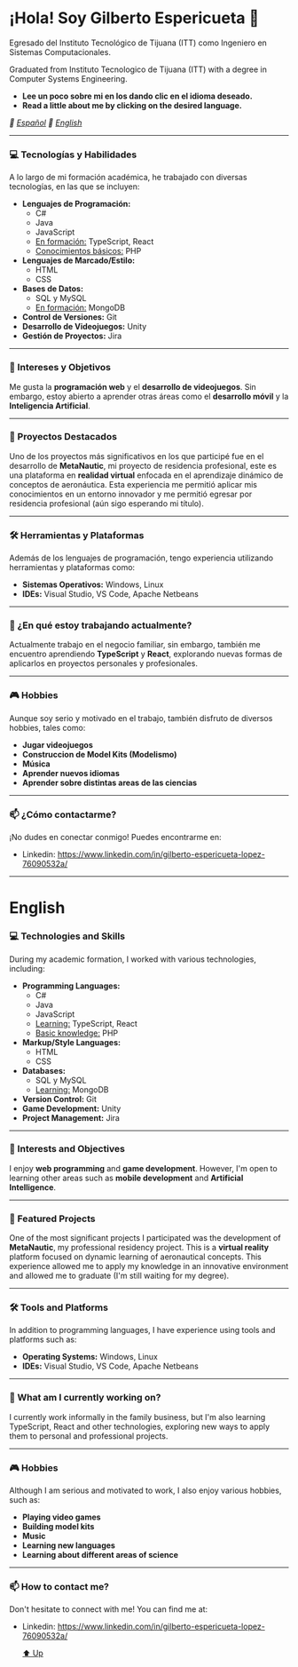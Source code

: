 
  <h1 id="header">¡Hola! Soy Gilberto Espericueta 👋</h1>
  <p>Egresado del Instituto Tecnológico de Tijuana (ITT) como Ingeniero en Sistemas Computacionales.</p>
  <p>Graduated from Instituto Tecnologico de Tijuana (ITT) with a degree in Computer Systems Engineering.</p>

* **Lee un poco sobre mi en los dando clic en el idioma deseado.**
* **Read a little about me by clicking on the desired language.**
  
*📓 [Español](#inicio)*
*📓 [English](#start)*


---

### <a id="inicio" /> 💻 Tecnologías y Habilidades

A lo largo de mi formación académica, he trabajado con diversas tecnologías, en las que se incluyen:

* **Lenguajes de Programación:**
    * C#
    * Java
    * JavaScript
    * <ins>En formación:</ins> TypeScript, React
    * <ins>Conocimientos básicos:</ins> PHP
* **Lenguajes de Marcado/Estilo:**
    * HTML
    * CSS
* **Bases de Datos:**  
    * SQL y MySQL
    * <ins>En formación:</ins> MongoDB
* **Control de Versiones:** Git
* **Desarrollo de Videojuegos:** Unity
* **Gestión de Proyectos:** Jira

---

### 🌱 Intereses y Objetivos

Me gusta la **programación web** y el **desarrollo de videojuegos**. Sin embargo, estoy abierto a aprender otras áreas como el **desarrollo móvil** y la **Inteligencia Artificial**.

---

### 🚀 Proyectos Destacados

Uno de los proyectos más significativos en los que participé fue en el desarrollo de **MetaNautic**, mi proyecto de residencia profesional, este es una plataforma en **realidad virtual** enfocada en el aprendizaje dinámico de conceptos de aeronáutica. Esta experiencia me permitió aplicar mis conocimientos en un entorno innovador y me permitió egresar por residencia profesional (aún sigo esperando mi título).

---

### 🛠️ Herramientas y Plataformas

Además de los lenguajes de programación, tengo experiencia utilizando herramientas y plataformas como:

* **Sistemas Operativos:** Windows, Linux
* **IDEs:** Visual Studio, VS Code, Apache Netbeans

---

### 💼 ¿En qué estoy trabajando actualmente?

Actualmente trabajo en el negocio familiar, sin embargo, también me encuentro aprendiendo **TypeScript** y **React**, explorando nuevas formas de aplicarlos en proyectos personales y profesionales.

---

### 🎮 Hobbies

Aunque soy serio y motivado en el trabajo, también disfruto de diversos hobbies, tales como:
* **Jugar videojuegos**
* **Construccion de Model Kits (Modelismo)**
* **Música**
* **Aprender nuevos idiomas**
* **Aprender sobre distintas areas de las ciencias**

---

### 📫 ¿Cómo contactarme?

¡No dudes en conectar conmigo! Puedes encontrarme en:

* Linkedin: https://www.linkedin.com/in/gilberto-espericueta-lopez-76090532a/
  
---

 <h1>English</h1>

### <a id="start" /> 💻 Technologies and Skills

During my academic formation, I worked with various technologies, including:

* **Programming Languages:**
    * C#
    * Java
    * JavaScript
    * <ins>Learning:</ins> TypeScript, React
    * <ins>Basic knowledge:</ins> PHP
* **Markup/Style Languages:**
    * HTML
    * CSS
* **Databases:**  
    * SQL y MySQL
    * <ins>Learning:</ins> MongoDB
* **Version Control:** Git
* **Game Development:** Unity
* **Project Management:** Jira

---

### 🌱 Interests and Objectives

I enjoy **web programming** and **game development**. However, I'm open to learning other areas such as **mobile development** and **Artificial Intelligence**.

---

### 🚀 Featured Projects

One of the most significant projects I participated was the development of **MetaNautic**, my professional residency project. This is a **virtual reality** platform focused on dynamic learning of aeronautical concepts. This experience allowed me to apply my knowledge in an innovative environment and allowed me to graduate (I'm still waiting for my degree).

---

### 🛠️ Tools and Platforms

In addition to programming languages, I have experience using tools and platforms such as:

* **Operating Systems:** Windows, Linux
* **IDEs:** Visual Studio, VS Code, Apache Netbeans
  
---

### 💼 What am I currently working on?

I currently work informally in the family business, but I'm also learning TypeScript, React and other technologies, exploring new ways to apply them to personal and professional projects.

---

### 🎮 Hobbies

Although I am serious and motivated to work, I also enjoy various hobbies, such as:
* **Playing video games**
* **Building model kits**
* **Music**
* **Learning new languages**
* **Learning about different areas of science**

---

### 📫 How to contact me?

Don't hesitate to connect with me! You can find me at:

* Linkedin: https://www.linkedin.com/in/gilberto-espericueta-lopez-76090532a/

  [⬆ Up](#header)

